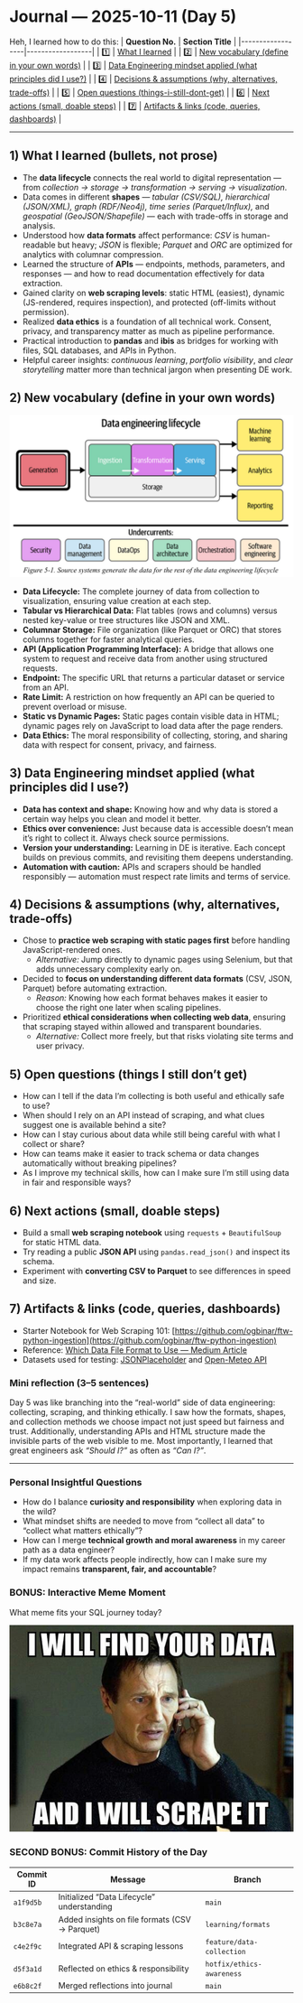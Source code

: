 # Journal — 2025-10-11 (Day 5)

Heh, I learned how to do this:
| **Question No.** | **Section Title** |
|------------------|------------------|
| 1️⃣ | [What I learned](#1-what-i-learned) |
| 2️⃣ | [New vocabulary (define in your own words)](#2-new-vocabulary-define-in-your-own-words) |
| 3️⃣ | [Data Engineering mindset applied (what principles did I use?)](#3-data-engineering-mindset-applied-what-principles-did-i-use) |
| 4️⃣ | [Decisions & assumptions (why, alternatives, trade-offs)](#4-decisions--assumptions-why-alternatives-trade-offs) |
| 5️⃣ | [Open questions (things-i-still-dont-get)](#5-open-questions-things-i-still-dont-get) |
| 6️⃣ | [Next actions (small, doable steps)](#6-next-actions-small-doable-steps) |
| 7️⃣ | [Artifacts & links (code, queries, dashboards)](#7-artifacts--links-code-queries-dashboards) |

---

## 1) What I learned (bullets, not prose)
- The **data lifecycle** connects the real world to digital representation — from *collection → storage → transformation → serving → visualization*.  
- Data comes in different **shapes** — *tabular (CSV/SQL), hierarchical (JSON/XML), graph (RDF/Neo4j), time series (Parquet/Influx),* and *geospatial (GeoJSON/Shapefile)* — each with trade-offs in storage and analysis.  
- Understood how **data formats** affect performance: *CSV* is human-readable but heavy; *JSON* is flexible; *Parquet* and *ORC* are optimized for analytics with columnar compression.  
- Learned the structure of **APIs** — endpoints, methods, parameters, and responses — and how to read documentation effectively for data extraction.  
- Gained clarity on **web scraping levels**: static HTML (easiest), dynamic (JS-rendered, requires inspection), and protected (off-limits without permission).  
- Realized **data ethics** is a foundation of all technical work. Consent, privacy, and transparency matter as much as pipeline performance.  
- Practical introduction to **pandas** and **ibis** as bridges for working with files, SQL databases, and APIs in Python.  
- Helpful career insights: *continuous learning*, *portfolio visibility*, and *clear storytelling* matter more than technical jargon when presenting DE work.  

## 2) New vocabulary (define in your own words)

![Alt text](../assets/data-engineering-lifecycle-fundamentals.png "Data Lifecyle")

- **Data Lifecycle:** The complete journey of data from collection to visualization, ensuring value creation at each step.  
- **Tabular vs Hierarchical Data:** Flat tables (rows and columns) versus nested key-value or tree structures like JSON and XML. 
- **Columnar Storage:** File organization (like Parquet or ORC) that stores columns together for faster analytical queries.  
- **API (Application Programming Interface):** A bridge that allows one system to request and receive data from another using structured requests.  
- **Endpoint:** The specific URL that returns a particular dataset or service from an API.  
- **Rate Limit:** A restriction on how frequently an API can be queried to prevent overload or misuse.  
- **Static vs Dynamic Pages:** Static pages contain visible data in HTML; dynamic pages rely on JavaScript to load data after the page renders.  
- **Data Ethics:** The moral responsibility of collecting, storing, and sharing data with respect for consent, privacy, and fairness.  


## 3) Data Engineering mindset applied (what principles did I use?)
- **Data has context and shape:** Knowing how and why data is stored a certain way helps you clean and model it better.  
- **Ethics over convenience:** Just because data is accessible doesn’t mean it’s right to collect it. Always check source permissions.  
- **Version your understanding:** Learning in DE is iterative. Each concept builds on previous commits, and revisiting them deepens understanding.  
- **Automation with caution:** APIs and scrapers should be handled responsibly — automation must respect rate limits and terms of service.   


## 4) Decisions & assumptions (why, alternatives, trade-offs)
- Chose to **practice web scraping with static pages first** before handling JavaScript-rendered ones.  
  - *Alternative:* Jump directly to dynamic pages using Selenium, but that adds unnecessary complexity early on.  
- Decided to **focus on understanding different data formats** (CSV, JSON, Parquet) before automating extraction.  
  - *Reason:* Knowing how each format behaves makes it easier to choose the right one later when scaling pipelines.  
- Prioritized **ethical considerations when collecting web data**, ensuring that scraping stayed within allowed and transparent boundaries.  
  - *Alternative:* Collect more freely, but that risks violating site terms and user privacy.
    

## 5) Open questions (things I still don’t get)
- How can I tell if the data I’m collecting is both useful and ethically safe to use?  
- When should I rely on an API instead of scraping, and what clues suggest one is available behind a site?  
- How can I stay curious about data while still being careful with what I collect or share?  
- How can teams make it easier to track schema or data changes automatically without breaking pipelines?  
- As I improve my technical skills, how can I make sure I’m still using data in fair and responsible ways?  


## 6) Next actions (small, doable steps)
- Build a small **web scraping notebook** using `requests` + `BeautifulSoup` for static HTML data.  
- Try reading a public **JSON API** using `pandas.read_json()` and inspect its schema. 
- Experiment with **converting CSV to Parquet** to see differences in speed and size.  


## 7) Artifacts & links (code, queries, dashboards)
- Starter Notebook for Web Scraping 101: [https://github.com/ogbinar/ftw-python-ingestion](https://github.com/ogbinar/ftw-python-ingestion)  
- Reference: [Which Data File Format to Use — Medium Article](https://medium.com/@aiiaor/which-data-file-format-to-use-csv-json-parquet-avro-orc-e7a9acaaa7df)  
- Datasets used for testing: [JSONPlaceholder](https://jsonplaceholder.typicode.com) and [Open-Meteo API](https://api.open-meteo.com)
  

### Mini reflection (3–5 sentences)
Day 5 was like branching into the “real-world” side of data engineering: collecting, scraping, and thinking ethically. I saw how the formats, shapes, and collection methods we choose impact not just speed but fairness and trust. Additionally, understanding APIs and HTML structure made the invisible parts of the web visible to me. Most importantly, I learned that great engineers ask *“Should I?”* as often as *“Can I?”*.  

---

### Personal Insightful Questions
- How do I balance **curiosity and responsibility** when exploring data in the wild?  
- What mindset shifts are needed to move from “collect all data” to “collect what matters ethically”?  
- How can I merge **technical growth and moral awareness** in my career path as a data engineer?  
- If my data work affects people indirectly, how can I make sure my impact remains **transparent, fair, and accountable**?  


### BONUS: Interactive Meme Moment
What meme fits your SQL journey today?

![Alt text](../assets/taken_meme.jpg "Taken")


### SECOND BONUS: Commit History of the Day
| **Commit ID** | **Message** | **Branch** |
|----------------|--------------|-------------|
| `a1f9d5b` | Initialized “Data Lifecycle” understanding | `main` |
| `b3c8e7a` | Added insights on file formats (CSV → Parquet) | `learning/formats` |
| `c4e2f9c` | Integrated API & scraping lessons | `feature/data-collection` |
| `d5f3a1d` | Reflected on ethics & responsibility | `hotfix/ethics-awareness` |
| `e6b8c2f` | Merged reflections into journal | `main` |

